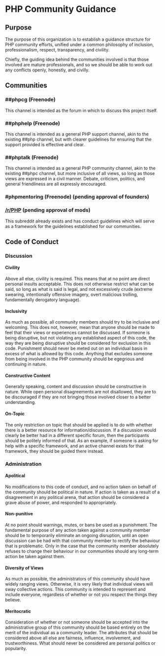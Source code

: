 # PHP Community Guidance

## Purpose

The purpose of this organization is to establish a guidance structure for
PHP community efforts, unified under a common philosophy of inclusion,
professionalism, respect, transparency, and civility.

Chiefly, the guiding idea behind the communities involved is that those
involved are mature professionals, and so we should be able to work out any
conflicts openly, honestly, and civilly.

## Communities

### \#\#phpcg (Freenode)

This channel is intended as the forum in which to discuss this project itself.

### \#\#phphelp (Freenode)

This channel is intended as a general PHP support channel, akin to the existing
\#\#php channel, but with clearer guidelines for ensuring that the support
provided is effective and clear.

### \#\#phptalk (Freenode)

This channel is intended as a general PHP community channel, akin to the
existing \#\#phpc channel, but more inclusive of all views, so long as those
views are expressed in a civil manner. Debate, criticism, politics, and general
friendliness are all expressly encouraged.

### \#phpmentoring (Freenode) (pending approval of founders)

### [/r/PHP](https://reddit.com/r/PHP) (pending approval of mods)

This subreddit already exists and has conduct guidelines which will serve as
a framework for the guidelines established for our communities.

## Code of Conduct

### Discussion

#### Civility

Above all else, civility is required. This means that at no point are direct
personal insults acceptable. This does not otherwise restrict what can be said,
so long as what is said is legal, and not excessively crude (extreme swearing,
intentionally offensive imagery, overt malicious trolling,
fundamentally derogatory language).

#### Inclusivity

As much as possible, all community members should try to be inclusive and
welcoming. This does not, however, mean that anyone should be made to feel that
their views or experiences cannot be discussed. If someone is being disruptive,
but not violating any established aspect of this code, the way they are being
disruptive should be considered for exclusion in this code. Punishment should
never be meted out on an individual basis in excess of what is allowed by this
code. Anything that excludes someone from being involved in the PHP community
should be egegrious and continuing in nature.

#### Constructive Content

Generally speaking, content and discussion should be constructive in nature.
While open personal disagreements are not disallowed, they are to be discouraged
if they are not bringing those involved closer to a better understanding.

#### On-Topic

The only restriction on topic that should be applied is to do with whether
there is a better resource for information/discussion. If a discussion would
clearly be better had in a different specific forum, then the participants
should be politely informed of that. As an example, if someone is asking
for help with a specific framework, and an active channel exists for that
framework, they should be guided there instead.

### Administration

#### Apolitical

No modifications to this code of conduct, and no action taken on behalf of the
community should be political in nature. If action is taken as a result of a
disagreement in any political arena, that action should be considered a grave
abuse of power, and responded to appropriately.

#### Non-punitive

At no point should warnings, mutes, or bans be used as a punishment. The
fundamental purpose of any action taken against a community member should be
to temporarily eliminate an ongoing disruption, until an open discussion can
be had with that community member to rectify the behaviour that is problematic.
Only in the case that the community member absolutely refuses to change their
behaviour in our communities should any long-term action be taken against them.

#### Diversity of Views

As much as possible, the administrators of this community should have widely
ranging views. Otherwise, it is very likely that individual views will
sway collective actions. This community is intended to represent and include
everyone, regardless of whether or not you respect the things they believe.

#### Meritocratic

Consideration of whether or not someone should be accepted into the
administrative group of this community should be based entirely on the merit of
the individual as a community leader. The attributes that should be considered
above all else are fairness, influence, involvement, and trustworthiness. What
should never be considered are personal politics or popularity.
